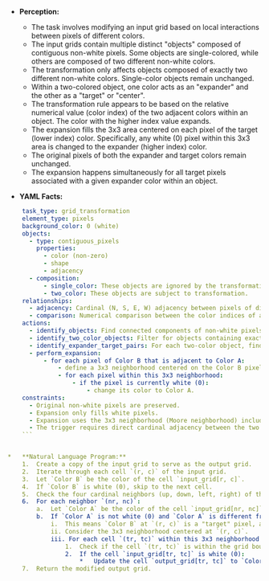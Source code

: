 *   **Perception:**
    *   The task involves modifying an input grid based on local interactions between pixels of different colors.
    *   The input grids contain multiple distinct "objects" composed of contiguous non-white pixels. Some objects are single-colored, while others are composed of two different non-white colors.
    *   The transformation only affects objects composed of exactly two different non-white colors. Single-color objects remain unchanged.
    *   Within a two-colored object, one color acts as an "expander" and the other as a "target" or "center".
    *   The transformation rule appears to be based on the relative numerical value (color index) of the two adjacent colors within an object. The color with the higher index value expands.
    *   The expansion fills the 3x3 area centered on each pixel of the target (lower index) color. Specifically, any white (0) pixel within this 3x3 area is changed to the expander (higher index) color.
    *   The original pixels of both the expander and target colors remain unchanged.
    *   The expansion happens simultaneously for all target pixels associated with a given expander color within an object.

*   **YAML Facts:**
    
```yaml
    task_type: grid_transformation
    element_type: pixels
    background_color: 0 (white)
    objects:
      - type: contiguous_pixels
        properties:
          - color (non-zero)
          - shape
          - adjacency
      - composition:
          - single_color: These objects are ignored by the transformation.
          - two_color: These objects are subject to transformation.
    relationships:
      - adjacency: Cardinal (N, S, E, W) adjacency between pixels of different non-white colors within the same object triggers the transformation. Diagonal adjacency is not considered for triggering.
      - comparison: Numerical comparison between the color indices of adjacent, different non-white colors.
    actions:
      - identify_objects: Find connected components of non-white pixels.
      - identify_two_color_objects: Filter for objects containing exactly two distinct non-white colors.
      - identify_expander_target_pairs: For each two-color object, find adjacent pairs of the two colors. The color with the higher index is the 'expander' (Color A), the one with the lower index is the 'target' (Color B).
      - perform_expansion:
          - for each pixel of Color B that is adjacent to Color A:
              - define a 3x3 neighborhood centered on the Color B pixel.
              - for each pixel within this 3x3 neighborhood:
                  - if the pixel is currently white (0):
                      - change its color to Color A.
    constraints:
      - Original non-white pixels are preserved.
      - Expansion only fills white pixels.
      - Expansion uses the 3x3 neighborhood (Moore neighborhood) including diagonals relative to the target center.
      - The trigger requires direct cardinal adjacency between the two colors.
    ```


*   **Natural Language Program:**
    1.  Create a copy of the input grid to serve as the output grid.
    2.  Iterate through each cell `(r, c)` of the input grid.
    3.  Let `Color B` be the color of the cell `input_grid[r, c]`.
    4.  If `Color B` is white (0), skip to the next cell.
    5.  Check the four cardinal neighbors (up, down, left, right) of the cell `(r, c)`.
    6.  For each neighbor `(nr, nc)`:
        a.  Let `Color A` be the color of the cell `input_grid[nr, nc]`.
        b.  If `Color A` is not white (0) and `Color A` is different from `Color B` and the numerical value of `Color A` is greater than the numerical value of `Color B`:
            i.  This means `Color B` at `(r, c)` is a "target" pixel, and `Color A` is its corresponding "expander" color.
            ii. Consider the 3x3 neighborhood centered at `(r, c)`.
            iii. For each cell `(tr, tc)` within this 3x3 neighborhood (from `r-1, c-1` to `r+1, c+1`):
                1.  Check if the cell `(tr, tc)` is within the grid boundaries.
                2.  If the cell `input_grid[tr, tc]` is white (0):
                    *   Update the cell `output_grid[tr, tc]` to `Color A`. (Note: It's important to apply updates based on the original input state but modify the output grid. If multiple expansions target the same white cell, they should all result in the same color based on the examples, so simple overwriting is sufficient).
    7.  Return the modified output grid.